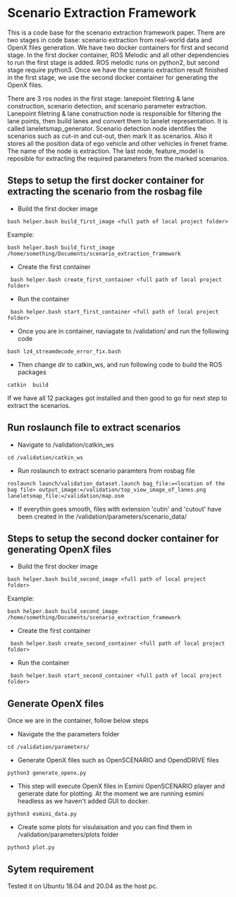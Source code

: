 # Scenario Extraction Framework
This is a code base for the scenario extraction framework paper. There are two stages in code base: scenario extraction from real-world data and OpenX files generation. We have two docker containers for first and second stage. In the first docker container, ROS Melodic and all other dependencies to run the first stage is added. ROS melodic runs on python2, but second stage require python3. Once we have the scenario extraction result finished in the first stage, we use the second docker container for generating the OpenX files.

There are 3 ros nodes in the first stage: lanepoint filetring & lane construction, scenario detection, and scenario parameter extraction. Lanepoint filetring & lane construction node is responsible for filtering the lane points, then build lanes and convert them to lanelet representation. It is called laneletsmap_generator. Scenario detection node identifies the scenarios such as cut-in and cut-out, then mark it as scenarios. Also it stores all the position data of ego vehicle and other vehicles in frenet frame. The name of the node is extraction. The last node, feature_model is reposible for extracting the required parameters from the marked scenarios. 

## Steps to setup the first docker container for extracting the scenario from the rosbag file
* Build the first docker image
```
bash helper.bash build_first_image <full path of local project folder>
```
Example:
```
bash helper.bash build_first_image /home/something/Documents/scenario_extraction_framework
```

* Create the first container
```
 bash helper.bash create_first_container <full path of local project folder>
```

* Run the container
```
 bash helper.bash start_first_container <full path of local project folder>
```

* Once you are in container, naviagate to /validation/ and run the following code
```
bash lz4_streamdecode_error_fix.bash 
```

* Then change dir to catkin_ws, and run following code to build the ROS packages
```
catkin  build
```
If we have all 12 packages got installed and then good to go for next step to extract the scenarios.


## Run roslaunch file to extract scenarios
* Navigate to /validation/catkin_ws
```
cd /validation/catkin_ws
```

* Run roslaunch to extract scenario paramters from rosbag file

```
roslaunch launch/validation_dataset.launch bag_file:=<location of the bag file> output_image:=/validation/top_view_image_of_lanes.png laneletsmap_file:=/validation/map.osm
```

* If everythin goes smooth,  files with extension 'cutin' and 'cutout' have been created in the /validation/parameters/scenario_data/


## Steps to setup the second docker container for generating OpenX files
* Build the first docker image
```
bash helper.bash build_second_image <full path of local project folder>
```
Example:
```
bash helper.bash build_second_image /home/something/Documents/scenario_extraction_framework
```

* Create the first container
```
 bash helper.bash create_second_container <full path of local project folder>
```

* Run the container
```
 bash helper.bash start_second_container <full path of local project folder>
```



## Generate OpenX files
Once we are in the container, follow below steps

* Navigate the the parameters folder
```
cd /validation/parameters/
```

* Generate OpenX files such as OpenSCENARIO and OpendDRIVE files

```
python3 generate_openx.py
```

* This step will execute OpenX files in Esmini OpenSCENARIO player and generate date for plotting. At the moment we are running esmini headless as we haven't added GUI to docker.

```
python3 esmini_data.py
```

* Create some plots for visulaisation and you can find them in /validation/parameters/plots folder

```
python3 plot.py
```

## Sytem requirement

Tested it on Ubuntu 18.04 and 20.04 as the host pc.

